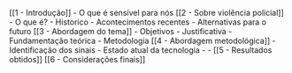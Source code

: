 [[1 - Introdução]]
	- O que é sensível para nós
[[2 - Sobre violência policial]]
	- O que é?
	- Historico
	- Acontecimentos recentes
	- Alternativas para o futuro
[[3 - Abordagem do tema]]
	- Objetivos
	- Justificativa
	- Fundamentação teórica
	- Metodologia
[[4 - Abordagem metodológica]]
	- Identificação dos sinais
		- Estado atual da tecnologia
		-
	- 
[[5 - Resultados obtidos]]
[[6 - Considerações finais]]